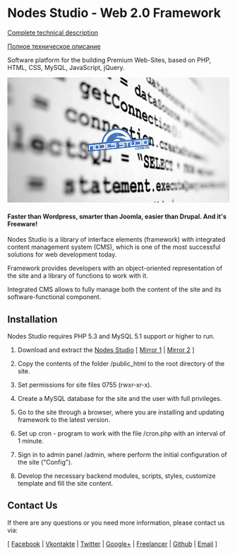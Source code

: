 # Nodes Studio - Web 2.0 Framework

[Complete technical description][en]

[Полное техническое описание][ru]

Software platform for the building Premium Web-Sites, based on PHP, HTML, CSS, MySQL, JavaScript, jQuery.

![](https://github.com/restinpc/Nodes-Studio/blob/master/nodes.jpg?raw=true)

#### Faster than Wordpress, smarter than Joomla, easier than Drupal. And it's Freeware!

Nodes Studio is a library of interface elements (framework) with integrated content management system (CMS), which is one of the most successful solutions for web development today.

Framework provides developers with an object-oriented representation of the site and a library of functions to work with it.

Integrated CMS allows to fully manage both the content of the site and its software-functional component.

## Installation

Nodes Studio requires PHP 5.3 and MySQL 5.1 support or higher to run.

1. Download and extract the [Nodes Studio][download] [ [Mirror 1][mirror] | [Mirror 2][github] ]

2. Copy the contents of the folder /public_html to the root directory of the site.

3. Set permissions for site files 0755 (rwxr-xr-x).

4. Create a MySQL database for the site and the user with full privileges.

5. Go to the site through a browser, where you are installing and updating framework to the latest version.

6. Set up cron - program to work with the file /cron.php with an interval of 1 minute.

7. Sign in to admin panel /admin, where perform the initial configuration of the site ("Config").

8. Develop the necessary backend modules, scripts, styles, customize template and fill the site content.

## Contact Us

If there are any questions or you need more information, please contact us via:

[ [Facebook][fb] | [Vkontakte][vk] | [Twitter][tw] | [Google+][gp] | [Freelancer][fl] | [Github][gh] | [Email][email] ]

[en]: <http://nodes-studio.com>
[ru]: <http://nodes-tech.ru>
[github]: <https://github.com/restinpc/Nodes-Studio>
[download]: <http://nodes-studio.com/source/nodes_studio.zip>
[mirror]: <https://drive.google.com/open?id=0B5PrSx06jievRVdHWHZDdUU3UmM>
[vk]: <https://vk.com/nodes_studio>
[fb]: <https://www.facebook.com/nodesstudio/>
[fl]: <https://www.freelancer.com/u/restinpc.html>
[tw]: <https://twitter.com/nodes_studio>
[gp]: <https://plus.google.com/110848129975428000891>
[gh]: <https://github.com/restinpc>
[email]: <mailto:developing@nodes-tech.ru>
